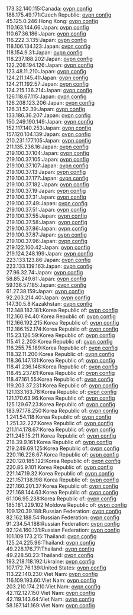 173.32.140.115:Canada: [ovpn config](vpn/173_32_140_115.ovpn)  
188.175.49.171:Czech Republic: [ovpn config](vpn/188_175_49_171.ovpn)  
45.125.0.246:Hong Kong: [ovpn config](vpn/45_125_0_246.ovpn)  
110.163.144.66:Japan: [ovpn config](vpn/110_163_144_66.ovpn)  
110.67.36.186:Japan: [ovpn config](vpn/110_67_36_186.ovpn)  
116.222.3.135:Japan: [ovpn config](vpn/116_222_3_135.ovpn)  
118.106.134.123:Japan: [ovpn config](vpn/118_106_134_123.ovpn)  
118.154.9.31:Japan: [ovpn config](vpn/118_154_9_31.ovpn)  
118.237.188.202:Japan: [ovpn config](vpn/118_237_188_202.ovpn)  
122.208.194.126:Japan: [ovpn config](vpn/122_208_194_126.ovpn)  
123.48.11.210:Japan: [ovpn config](vpn/123_48_11_210.ovpn)  
124.211.145.41:Japan: [ovpn config](vpn/124_211_145_41.ovpn)  
124.211.192.57:Japan: [ovpn config](vpn/124_211_192_57.ovpn)  
124.215.136.214:Japan: [ovpn config](vpn/124_215_136_214.ovpn)  
126.118.67.115:Japan: [ovpn config](vpn/126_118_67_115.ovpn)  
126.208.123.206:Japan: [ovpn config](vpn/126_208_123_206.ovpn)  
126.31.52.39:Japan: [ovpn config](vpn/126_31_52_39.ovpn)  
133.186.36.207:Japan: [ovpn config](vpn/133_186_36_207.ovpn)  
150.249.190.149:Japan: [ovpn config](vpn/150_249_190_149.ovpn)  
152.117.140.253:Japan: [ovpn config](vpn/152_117_140_253.ovpn)  
157.120.104.139:Japan: [ovpn config](vpn/157_120_104_139.ovpn)  
210.231.177.105:Japan: [ovpn config](vpn/210_231_177_105.ovpn)  
211.135.236.16:Japan: [ovpn config](vpn/211_135_236_16.ovpn)  
219.100.37.104:Japan: [ovpn config](vpn/219_100_37_104.ovpn)  
219.100.37.105:Japan: [ovpn config](vpn/219_100_37_105.ovpn)  
219.100.37.107:Japan: [ovpn config](vpn/219_100_37_107.ovpn)  
219.100.37.13:Japan: [ovpn config](vpn/219_100_37_13.ovpn)  
219.100.37.177:Japan: [ovpn config](vpn/219_100_37_177.ovpn)  
219.100.37.182:Japan: [ovpn config](vpn/219_100_37_182.ovpn)  
219.100.37.19:Japan: [ovpn config](vpn/219_100_37_19.ovpn)  
219.100.37.31:Japan: [ovpn config](vpn/219_100_37_31.ovpn)  
219.100.37.49:Japan: [ovpn config](vpn/219_100_37_49.ovpn)  
219.100.37.51:Japan: [ovpn config](vpn/219_100_37_51.ovpn)  
219.100.37.55:Japan: [ovpn config](vpn/219_100_37_55.ovpn)  
219.100.37.58:Japan: [ovpn config](vpn/219_100_37_58.ovpn)  
219.100.37.86:Japan: [ovpn config](vpn/219_100_37_86.ovpn)  
219.100.37.87:Japan: [ovpn config](vpn/219_100_37_87.ovpn)  
219.100.37.96:Japan: [ovpn config](vpn/219_100_37_96.ovpn)  
219.122.100.42:Japan: [ovpn config](vpn/219_122_100_42.ovpn)  
219.124.248.199:Japan: [ovpn config](vpn/219_124_248_199.ovpn)  
223.133.123.86:Japan: [ovpn config](vpn/223_133_123_86.ovpn)  
223.133.139.163:Japan: [ovpn config](vpn/223_133_139_163.ovpn)  
27.96.32.74:Japan: [ovpn config](vpn/27_96_32_74.ovpn)  
58.85.249.61:Japan: [ovpn config](vpn/58_85_249_61.ovpn)  
59.136.57.185:Japan: [ovpn config](vpn/59_136_57_185.ovpn)  
61.27.38.159:Japan: [ovpn config](vpn/61_27_38_159.ovpn)  
92.203.214.40:Japan: [ovpn config](vpn/92_203_214_40.ovpn)  
147.30.5.8:Kazakhstan: [ovpn config](vpn/147_30_5_8.ovpn)  
112.148.182.181:Korea Republic of: [ovpn config](vpn/112_148_182_181.ovpn)  
112.160.94.40:Korea Republic of: [ovpn config](vpn/112_160_94_40.ovpn)  
112.166.192.215:Korea Republic of: [ovpn config](vpn/112_166_192_215.ovpn)  
112.186.152.174:Korea Republic of: [ovpn config](vpn/112_186_152_174.ovpn)  
115.23.126.59:Korea Republic of: [ovpn config](vpn/115_23_126_59.ovpn)  
115.41.2.203:Korea Republic of: [ovpn config](vpn/115_41_2_203.ovpn)  
116.255.75.189:Korea Republic of: [ovpn config](vpn/116_255_75_189.ovpn)  
118.32.11.200:Korea Republic of: [ovpn config](vpn/118_32_11_200.ovpn)  
118.36.147.131:Korea Republic of: [ovpn config](vpn/118_36_147_131.ovpn)  
118.41.236.148:Korea Republic of: [ovpn config](vpn/118_41_236_148.ovpn)  
118.45.237.61:Korea Republic of: [ovpn config](vpn/118_45_237_61.ovpn)  
118.47.161.55:Korea Republic of: [ovpn config](vpn/118_47_161_55.ovpn)  
119.203.37.231:Korea Republic of: [ovpn config](vpn/119_203_37_231.ovpn)  
121.133.163.78:Korea Republic of: [ovpn config](vpn/121_133_163_78.ovpn)  
121.170.63.96:Korea Republic of: [ovpn config](vpn/121_170_63_96.ovpn)  
125.129.67.23:Korea Republic of: [ovpn config](vpn/125_129_67_23.ovpn)  
183.97.178.250:Korea Republic of: [ovpn config](vpn/183_97_178_250.ovpn)  
1.241.54.118:Korea Republic of: [ovpn config](vpn/1_241_54_118.ovpn)  
1.251.32.227:Korea Republic of: [ovpn config](vpn/1_251_32_227.ovpn)  
211.114.178.67:Korea Republic of: [ovpn config](vpn/211_114_178_67.ovpn)  
211.245.15.211:Korea Republic of: [ovpn config](vpn/211_245_15_211.ovpn)  
218.39.9.161:Korea Republic of: [ovpn config](vpn/218_39_9_161.ovpn)  
219.249.69.125:Korea Republic of: [ovpn config](vpn/219_249_69_125.ovpn)  
220.116.226.67:Korea Republic of: [ovpn config](vpn/220_116_226_67.ovpn)  
220.120.185.122:Korea Republic of: [ovpn config](vpn/220_120_185_122.ovpn)  
220.85.9.101:Korea Republic of: [ovpn config](vpn/220_85_9_101.ovpn)  
221.147.19.32:Korea Republic of: [ovpn config](vpn/221_147_19_32.ovpn)  
221.157.138.198:Korea Republic of: [ovpn config](vpn/221_157_138_198.ovpn)  
221.160.201.37:Korea Republic of: [ovpn config](vpn/221_160_201_37.ovpn)  
221.168.144.63:Korea Republic of: [ovpn config](vpn/221_168_144_63.ovpn)  
61.106.95.238:Korea Republic of: [ovpn config](vpn/61_106_95_238.ovpn)  
185.181.229.102:Moldova Republic of: [ovpn config](vpn/185_181_229_102.ovpn)  
109.120.39.188:Russian Federation: [ovpn config](vpn/109_120_39_188.ovpn)  
82.162.188.54:Russian Federation: [ovpn config](vpn/82_162_188_54.ovpn)  
91.234.54.188:Russian Federation: [ovpn config](vpn/91_234_54_188.ovpn)  
92.124.160.131:Russian Federation: [ovpn config](vpn/92_124_160_131.ovpn)  
101.109.173.215:Thailand: [ovpn config](vpn/101_109_173_215.ovpn)  
125.24.225.96:Thailand: [ovpn config](vpn/125_24_225_96.ovpn)  
49.228.176.77:Thailand: [ovpn config](vpn/49_228_176_77.ovpn)  
49.228.50.23:Thailand: [ovpn config](vpn/49_228_50_23.ovpn)  
193.218.118.192:Ukraine: [ovpn config](vpn/193_218_118_192.ovpn)  
107.172.76.139:United States: [ovpn config](vpn/107_172_76_139.ovpn)  
113.22.140.230:Viet Nam: [ovpn config](vpn/113_22_140_230.ovpn)  
116.109.193.60:Viet Nam: [ovpn config](vpn/116_109_193_60.ovpn)  
203.210.174.210:Viet Nam: [ovpn config](vpn/203_210_174_210.ovpn)  
42.112.127.150:Viet Nam: [ovpn config](vpn/42_112_127_150.ovpn)  
42.119.143.64:Viet Nam: [ovpn config](vpn/42_119_143_64.ovpn)  
58.187.141.169:Viet Nam: [ovpn config](vpn/58_187_141_169.ovpn)  
